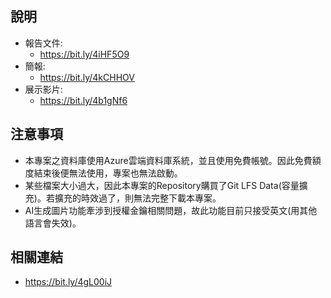 ## 說明
- 報告文件:
	* https://bit.ly/4iHF5O9
- 簡報:
	* https://bit.ly/4kCHHOV
- 展示影片:
	* https://bit.ly/4b1gNf6
## 注意事項
- 本專案之資料庫使用Azure雲端資料庫系統，並且使用免費帳號。因此免費額度結束後便無法使用，專案也無法啟動。
- 某些檔案大小過大，因此本專案的Repository購買了Git LFS Data(容量擴充)。若擴充的時效過了，則無法完整下載本專案。
- AI生成圖片功能牽涉到授權金鑰相關問題，故此功能目前只接受英文(用其他語言會失效)。

## 相關連結
- https://bit.ly/4gL00iJ

